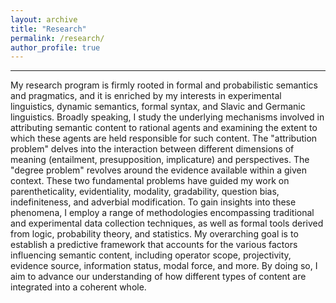 ```yaml
---
layout: archive
title: "Research"
permalink: /research/
author_profile: true
---
```

------
My research program is firmly rooted in formal and probabilistic semantics and pragmatics, and it is enriched by my interests in experimental linguistics, dynamic semantics, formal syntax, and Slavic and Germanic linguistics. Broadly speaking, I study the underlying mechanisms involved in attributing semantic content to rational agents and examining the extent to which these agents are held responsible for such content. The "attribution problem" delves into the interaction between different dimensions of meaning (entailment, presupposition, implicature) and perspectives. The "degree problem" revolves around the evidence available within a given context. These two fundamental problems have guided my work on parentheticality, evidentiality, modality, gradability, question bias, indefiniteness, and adverbial modification. To gain insights into these phenomena, I employ a range of methodologies encompassing traditional and experimental data collection techniques, as well as formal tools derived from logic, probability theory, and statistics. My overarching goal is to establish a predictive framework that accounts for the various factors influencing semantic content, including operator scope, projectivity, evidence source, information status, modal force, and more. By doing so, I aim to advance our understanding of how different types of content are integrated into a coherent whole.

